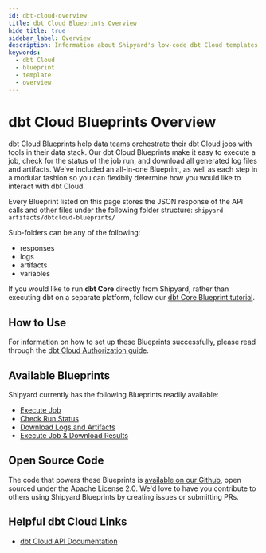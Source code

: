 ```yaml
---
id: dbt-cloud-overview
title: dbt Cloud Blueprints Overview
hide_title: true
sidebar_label: Overview
description: Information about Shipyard's low-code dbt Cloud templates.
keywords:
  - dbt Cloud
  - blueprint
  - template
  - overview
---
```


# dbt Cloud Blueprints Overview

dbt Cloud Blueprints help data teams orchestrate their dbt Cloud jobs with tools in their data stack. Our dbt Cloud Blueprints make it easy to execute a job, check for the status of the job run, and download all generated log files and artifacts. We've included an all-in-one Blueprint, as well as each step in a modular fashion so you can flexibily determine how you would like to interact with dbt Cloud.

Every Blueprint listed on this page stores the JSON response of the API calls and other files under the following folder structure:
`shipyard-artifacts/dbtcloud-blueprints/`

Sub-folders can be any of the following:
- responses
- logs
- artifacts
- variables

If you would like to run **dbt Core** directly from Shipyard, rather than executing dbt on a separate platform, follow our [dbt Core Blueprint tutorial](../../tutorials/dbt-blueprint.md).

## How to Use
For information on how to set up these Blueprints successfully, please read through the [dbt Cloud Authorization guide](dbt-cloud-authorization.md).

## Available Blueprints
Shipyard currently has the following Blueprints readily available:
- [Execute Job](dbt-cloud-execute-job.md)
- [Check Run Status](dbt-cloud-check-run-status.md)
- [Download Logs and Artifacts](dbt-cloud-download-logs-and-artifacts.md)
- [Execute Job & Download Results](dbt-cloud-execute-job-and-download-results.md)

## Open Source Code
The code that powers these Blueprints is [available on our Github](https://github.com/shipyardapp/dbtcloud-blueprints), open sourced under the Apache License 2.0. We'd love to have you contribute to others using Shipyard Blueprints by creating issues or submitting PRs.

## Helpful dbt Cloud Links
- [dbt Cloud API Documentation](https://docs.getdbt.com/dbt-cloud/api)